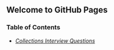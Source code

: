 ## Welcome to GitHub Pages

### Table of Contents

* *[Collections Interview Questions](Collections.md)*
